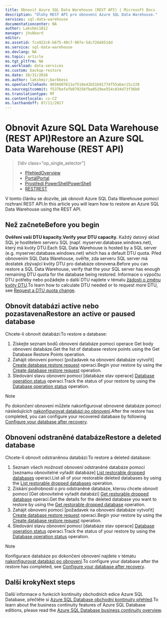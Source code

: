 ```yaml
---
title: Obnovit Azure SQL Data Warehouse (REST API) | Microsoft Docs
description: "Úlohy REST API pro obnovení Azure SQL Data Warehouse."
services: sql-data-warehouse
documentationcenter: NA
author: Lakshmi1812
manager: jhubbard
editor: 
ms.assetid: fca922c6-b675-49c7-907e-5dcf26d451dd
ms.service: sql-data-warehouse
ms.devlang: NA
ms.topic: article
ms.tgt_pltfrm: NA
ms.workload: data-services
ms.custom: backup-restore
ms.date: 10/31/2016
ms.author: lakshmir;barbkess
ms.openlocfilehash: 8656607611e7518e42b51b91774f55abec15c228
ms.sourcegitcommit: f537befafb079256fba0529ee554c034d73f36b0
ms.translationtype: MT
ms.contentlocale: cs-CZ
ms.lasthandoff: 07/11/2017
---
```

# <a name="restore-an-azure-sql-data-warehouse-rest-api"></a><span data-ttu-id="44ba1-103">Obnovit Azure SQL Data Warehouse (REST API)</span><span class="sxs-lookup"><span data-stu-id="44ba1-103">Restore an Azure SQL Data Warehouse (REST API)</span></span>
> [!div class="op_single_selector"]
> * <span data-ttu-id="44ba1-104">[Přehled][Overview]</span><span class="sxs-lookup"><span data-stu-id="44ba1-104">[Overview][Overview]</span></span>
> * <span data-ttu-id="44ba1-105">[Portál][Portal]</span><span class="sxs-lookup"><span data-stu-id="44ba1-105">[Portal][Portal]</span></span>
> * <span data-ttu-id="44ba1-106">[Prostředí PowerShell][PowerShell]</span><span class="sxs-lookup"><span data-stu-id="44ba1-106">[PowerShell][PowerShell]</span></span>
> * <span data-ttu-id="44ba1-107">[REST][REST]</span><span class="sxs-lookup"><span data-stu-id="44ba1-107">[REST][REST]</span></span>
> 
> 

<span data-ttu-id="44ba1-108">V tomto článku se dozvíte, jak obnovit Azure SQL Data Warehouse pomocí rozhraní REST API.</span><span class="sxs-lookup"><span data-stu-id="44ba1-108">In this article you will learn how to restore an Azure SQL Data Warehouse using the REST API.</span></span>

## <a name="before-you-begin"></a><span data-ttu-id="44ba1-109">Než začnete</span><span class="sxs-lookup"><span data-stu-id="44ba1-109">Before you begin</span></span>
<span data-ttu-id="44ba1-110">**Ověření vaší DTU kapacity.**</span><span class="sxs-lookup"><span data-stu-id="44ba1-110">**Verify your DTU capacity.**</span></span> <span data-ttu-id="44ba1-111">Každý datový sklad SQL je hostitelem serveru SQL (např. myserver.database.windows.net), který má kvóty DTU.</span><span class="sxs-lookup"><span data-stu-id="44ba1-111">Each SQL Data Warehouse is hosted by a SQL server (e.g. myserver.database.windows.net) which has a default DTU quota.</span></span>  <span data-ttu-id="44ba1-112">Před obnovením SQL Data Warehouse, ověřte, zda serveru SQL server má dostatek zbývající kvóty DTU pro databáze obnovena.</span><span class="sxs-lookup"><span data-stu-id="44ba1-112">Before you can restore a SQL Data Warehouse, verify that the your SQL server has enough remaining DTU quota for the database being restored.</span></span> <span data-ttu-id="44ba1-113">Informace o výpočtu DTU potřeby nebo požádejte o další DTU najdete v tématu [žádosti o změnu kvóty DTU][Request a DTU quota change].</span><span class="sxs-lookup"><span data-stu-id="44ba1-113">To learn how to calculate DTU needed or to request more DTU, see [Request a DTU quota change][Request a DTU quota change].</span></span>

## <a name="restore-an-active-or-paused-database"></a><span data-ttu-id="44ba1-114">Obnovit databázi active nebo pozastavena</span><span class="sxs-lookup"><span data-stu-id="44ba1-114">Restore an active or paused database</span></span>
<span data-ttu-id="44ba1-115">Chcete-li obnovit databázi:</span><span class="sxs-lookup"><span data-stu-id="44ba1-115">To restore a database:</span></span>

1. <span data-ttu-id="44ba1-116">Získejte seznam bodů obnovení databáze pomocí operace Get body obnovení databáze.</span><span class="sxs-lookup"><span data-stu-id="44ba1-116">Get the list of database restore points using the Get Database Restore Points operation.</span></span>
2. <span data-ttu-id="44ba1-117">Zahájit obnovení pomocí [požadavek na obnovení databáze vytvořit] [ Create database restore request] operaci.</span><span class="sxs-lookup"><span data-stu-id="44ba1-117">Begin your restore by using the [Create database restore request][Create database restore request] operation.</span></span>
3. <span data-ttu-id="44ba1-118">Sledování stavu obnovení pomocí [databáze stav operace] [ Database operation status] operaci.</span><span class="sxs-lookup"><span data-stu-id="44ba1-118">Track the status of your restore by using the [Database operation status][Database operation status] operation.</span></span>

> [!NOTE]
> <span data-ttu-id="44ba1-119">Po dokončení obnovení můžete nakonfigurovat obnovené databáze pomocí následujících [nakonfigurovat databázi po obnovení][Configure your database after recovery].</span><span class="sxs-lookup"><span data-stu-id="44ba1-119">After the restore has completed, you can configure your recovered database by following [Configure your database after recovery][Configure your database after recovery].</span></span>
> 
> 

## <a name="restore-a-deleted-database"></a><span data-ttu-id="44ba1-120">Obnovení odstraněné databáze</span><span class="sxs-lookup"><span data-stu-id="44ba1-120">Restore a deleted database</span></span>
<span data-ttu-id="44ba1-121">Chcete-li obnovit odstraněnou databázi:</span><span class="sxs-lookup"><span data-stu-id="44ba1-121">To restore a deleted database:</span></span>

1. <span data-ttu-id="44ba1-122">Seznam všech možností obnovení odstraněné databáze pomocí [seznamu obnovitelné vyřadit databáze] [ List restorable dropped databases] operaci.</span><span class="sxs-lookup"><span data-stu-id="44ba1-122">List all of your restorable deleted databases by using the [List restorable dropped databases][List restorable dropped databases] operation.</span></span>
2. <span data-ttu-id="44ba1-123">Získání podrobností o pro odstraněné databáze, kterou chcete obnovit pomocí [Get obnovitelné vyřadit databázi] [ Get restorable dropped database] operaci.</span><span class="sxs-lookup"><span data-stu-id="44ba1-123">Get the details for the deleted database you want to restore by using the [Get restorable dropped database][Get restorable dropped database] operation.</span></span>
3. <span data-ttu-id="44ba1-124">Zahájit obnovení pomocí [požadavek na obnovení databáze vytvořit] [ Create database restore request] operaci.</span><span class="sxs-lookup"><span data-stu-id="44ba1-124">Begin your restore by using the [Create database restore request][Create database restore request] operation.</span></span>
4. <span data-ttu-id="44ba1-125">Sledování stavu obnovení pomocí [databáze stav operace] [ Database operation status] operaci.</span><span class="sxs-lookup"><span data-stu-id="44ba1-125">Track the status of your restore by using the [Database operation status][Database operation status] operation.</span></span>

> [!NOTE]
> <span data-ttu-id="44ba1-126">Konfigurace databáze po dokončení obnovení najdete v tématu [nakonfigurovat databázi po obnovení][Configure your database after recovery].</span><span class="sxs-lookup"><span data-stu-id="44ba1-126">To configure your database after the restore has completed, see [Configure your database after recovery][Configure your database after recovery].</span></span>
> 
> 

## <a name="next-steps"></a><span data-ttu-id="44ba1-127">Další kroky</span><span class="sxs-lookup"><span data-stu-id="44ba1-127">Next steps</span></span>
<span data-ttu-id="44ba1-128">Další informace o funkcích kontinuity obchodních edice Azure SQL Database, přečtěte si [Azure SQL Database obchodní kontinuity přehled][Azure SQL Database business continuity overview].</span><span class="sxs-lookup"><span data-stu-id="44ba1-128">To learn about the business continuity features of Azure SQL Database editions, please read the [Azure SQL Database business continuity overview][Azure SQL Database business continuity overview].</span></span>

<!--Image references-->

<!--Article references-->
[Azure SQL Database business continuity overview]: ../sql-database/sql-database-business-continuity.md
[Request a DTU quota change]: ./sql-data-warehouse-get-started-create-support-ticket.md#request-quota-change
[Configure your database after recovery]: ../sql-database/sql-database-disaster-recovery.md#configure-your-database-after-recovery
[How to install and configure Azure PowerShell]: /powershell/azureps-cmdlets-docs
[Overview]: ./sql-data-warehouse-restore-database-overview.md
[Portal]: ./sql-data-warehouse-restore-database-portal.md
[PowerShell]: ./sql-data-warehouse-restore-database-powershell.md
[REST]: ./sql-data-warehouse-restore-database-rest-api.md

<!--MSDN references-->
[Create database restore request]: https://msdn.microsoft.com/library/azure/dn509571.aspx
[Database operation status]: https://msdn.microsoft.com/library/azure/dn720371.aspx
[Get restorable dropped database]: https://msdn.microsoft.com/library/azure/dn509574.aspx
[List restorable dropped databases]: https://msdn.microsoft.com/library/azure/dn509562.aspx
[Restore-AzureRmSqlDatabase]: https://msdn.microsoft.com/library/mt693390.aspx

<!--Other Web references-->
[Azure Portal]: https://portal.azure.com/
[Microsoft Web Platform Installer]: https://aka.ms/webpi-azps
